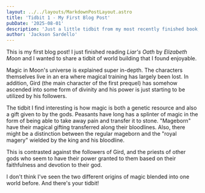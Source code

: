 ```yaml
---
layout: ../../layouts/MarkdownPostLayout.astro
title: 'Tidbit 1 - My First Blog Post'
pubDate: '2025-08-01'
description: 'Just a little tidbit from my most recently finished book; Liar\''s Oath'
author: 'Jackson Sardello'
---
```


This is my first blog post! I just finished reading *Liar's Oath* by *Elizabeth Moon* and I wanted to share a tidbit of world building that I found enjoyable. 

Magic in Moon's universe is explained super in-depth. The characters themselves live in an era where magical training has largely been lost. In addition, Gird (the main character of the first prequel) has somehow ascended into some form of divinity and his power is just starting to be utilized by his followers.

The tidbit I find interesting is how magic is both a genetic resource and also a gift given to by the gods. Peasants have long has a splinter of magic in the form of being able to take away pain and transfer it to stone. "Mageborn" have their magical gifting transferred along their bloodlines. Also, there might be a distinction between the regular mageborn and the "royal magery" wielded by the king and his bloodline.

This is contrasted against the followers of Gird, and the priests of other gods who seem to have their power granted to them based on their faithfulness and devotion to their god.

I don't think I've seen the two different origins of magic blended into one world before. And there's your tidbit!